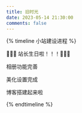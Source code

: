 ```yaml
---
title: 旧时光
date: 2023-05-14 21:30:00
comments: false
---
```


{% timeline 小站建设进程 %}

<!-- timeline 2023-5-25-->

🎉🎉🎉 站长生日啦！！！🎂🎂🎂

<!-- endtimeline -->

<!-- timeline 2023-5-23-->

相册功能完善

<!-- endtimeline -->

<!-- timeline 2023-5-21-->

美化设置完成

<!-- endtimeline -->

<!-- timeline 2023-5-14-->

博客搭建起来啦

<!-- endtimeline -->

{% endtimeline %}

